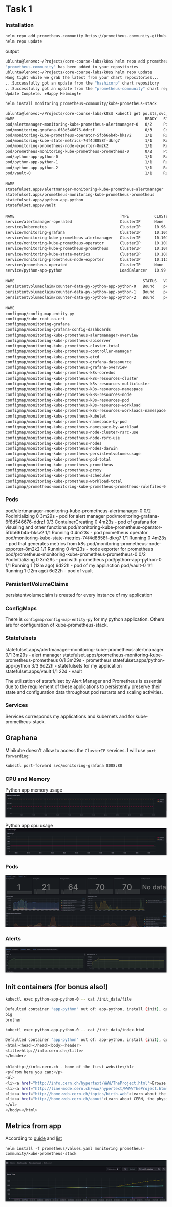 # Task 1

### Installation

```bash
helm repo add prometheus-community https://prometheus-community.github.io/helm-charts
helm repo update
```
output
```bash
ublunta@lenovo:~/Projects/core-course-labs/k8s$ helm repo add prometheus-community https://prometheus-community.github.io/helm-charts
"prometheus-community" has been added to your repositories
ublunta@lenovo:~/Projects/core-course-labs/k8s$ helm repo update
Hang tight while we grab the latest from your chart repositories...
...Successfully got an update from the "hashicorp" chart repository
...Successfully got an update from the "prometheus-community" chart repository
Update Complete. ⎈Happy Helming!⎈
```

```bash
helm install monitoring prometheus-community/kube-prometheus-stack
```

```bash
ublunta@lenovo:~/Projects/core-course-labs/k8s$ kubectl get po,sts,svc,pvc,cm
NAME                                                         READY   STATUS              RESTARTS      AGE
pod/alertmanager-monitoring-kube-prometheus-alertmanager-0   0/2     PodInitializing     0             3m29s
pod/monitoring-grafana-6f8d546676-ddrzf                      0/3     ContainerCreating   0             4m23s
pod/monitoring-kube-prometheus-operator-5fbb66b4b-bksv2      1/1     Running             0             4m23s
pod/monitoring-kube-state-metrics-74f4d8858f-dkrg7           1/1     Running             0             4m23s
pod/monitoring-prometheus-node-exporter-8m2k2                1/1     Running             0             4m23s
pod/prometheus-monitoring-kube-prometheus-prometheus-0       0/2     PodInitializing     0             3m29s
pod/python-app-python-0                                      1/1     Running             1 (12m ago)   6d22h
pod/python-app-python-1                                      1/1     Running             1 (12m ago)   6d22h
pod/python-app-python-2                                      1/1     Running             1 (12m ago)   6d22h
pod/vault-0                                                  1/1     Running             1 (12m ago)   6d22h

NAME                                                                    READY   AGE
statefulset.apps/alertmanager-monitoring-kube-prometheus-alertmanager   0/1     3m29s
statefulset.apps/prometheus-monitoring-kube-prometheus-prometheus       0/1     3m29s
statefulset.apps/python-app-python                                      3/3     6d22h
statefulset.apps/vault                                                  1/1     22d

NAME                                              TYPE           CLUSTER-IP       EXTERNAL-IP   PORT(S)                      AGE
service/alertmanager-operated                     ClusterIP      None             <none>        9093/TCP,9094/TCP,9094/UDP   3m29s
service/kubernetes                                ClusterIP      10.96.0.1        <none>        443/TCP                      6d22h
service/monitoring-grafana                        ClusterIP      10.105.254.129   <none>        80/TCP                       4m24s
service/monitoring-kube-prometheus-alertmanager   ClusterIP      10.101.153.225   <none>        9093/TCP,8080/TCP            4m24s
service/monitoring-kube-prometheus-operator       ClusterIP      10.100.15.53     <none>        443/TCP                      4m24s
service/monitoring-kube-prometheus-prometheus     ClusterIP      10.106.171.106   <none>        9090/TCP,8080/TCP            4m24s
service/monitoring-kube-state-metrics             ClusterIP      10.108.198.64    <none>        8080/TCP                     4m24s
service/monitoring-prometheus-node-exporter       ClusterIP      10.110.240.229   <none>        9100/TCP                     4m24s
service/prometheus-operated                       ClusterIP      None             <none>        9090/TCP                     3m29s
service/python-app-python                         LoadBalancer   10.99.129.178    <pending>     8000:31777/TCP               6d22h

NAME                                                        STATUS   VOLUME                                     CAPACITY   ACCESS MODES   STORAGECLASS   AGE
persistentvolumeclaim/counter-data-py-python-app-python-0   Bound    pvc-61dbaeb2-7b4b-485a-9807-efbc2be588a2   10Mi       RWO            standard       6d22h
persistentvolumeclaim/counter-data-py-python-app-python-1   Bound    pvc-f280e565-8107-428f-bae1-4b4940d03113   10Mi       RWO            standard       6d22h
persistentvolumeclaim/counter-data-py-python-app-python-2   Bound    pvc-94faed66-aa7a-49f5-af34-4eea2ed95d26   10Mi       RWO            standard       6d22h

NAME                                                                     DATA   AGE
configmap/config-map-entity-py                                           2      6d22h
configmap/kube-root-ca.crt                                               1      34d
configmap/monitoring-grafana                                             1      4m24s
configmap/monitoring-grafana-config-dashboards                           1      4m24s
configmap/monitoring-kube-prometheus-alertmanager-overview               1      4m24s
configmap/monitoring-kube-prometheus-apiserver                           1      4m24s
configmap/monitoring-kube-prometheus-cluster-total                       1      4m24s
configmap/monitoring-kube-prometheus-controller-manager                  1      4m24s
configmap/monitoring-kube-prometheus-etcd                                1      4m24s
configmap/monitoring-kube-prometheus-grafana-datasource                  1      4m24s
configmap/monitoring-kube-prometheus-grafana-overview                    1      4m24s
configmap/monitoring-kube-prometheus-k8s-coredns                         1      4m24s
configmap/monitoring-kube-prometheus-k8s-resources-cluster               1      4m24s
configmap/monitoring-kube-prometheus-k8s-resources-multicluster          1      4m24s
configmap/monitoring-kube-prometheus-k8s-resources-namespace             1      4m24s
configmap/monitoring-kube-prometheus-k8s-resources-node                  1      4m24s
configmap/monitoring-kube-prometheus-k8s-resources-pod                   1      4m24s
configmap/monitoring-kube-prometheus-k8s-resources-workload              1      4m24s
configmap/monitoring-kube-prometheus-k8s-resources-workloads-namespace   1      4m24s
configmap/monitoring-kube-prometheus-kubelet                             1      4m24s
configmap/monitoring-kube-prometheus-namespace-by-pod                    1      4m24s
configmap/monitoring-kube-prometheus-namespace-by-workload               1      4m24s
configmap/monitoring-kube-prometheus-node-cluster-rsrc-use               1      4m24s
configmap/monitoring-kube-prometheus-node-rsrc-use                       1      4m24s
configmap/monitoring-kube-prometheus-nodes                               1      4m24s
configmap/monitoring-kube-prometheus-nodes-darwin                        1      4m24s
configmap/monitoring-kube-prometheus-persistentvolumesusage              1      4m24s
configmap/monitoring-kube-prometheus-pod-total                           1      4m24s
configmap/monitoring-kube-prometheus-prometheus                          1      4m24s
configmap/monitoring-kube-prometheus-proxy                               1      4m24s
configmap/monitoring-kube-prometheus-scheduler                           1      4m24s
configmap/monitoring-kube-prometheus-workload-total                      1      4m24s
configmap/prometheus-monitoring-kube-prometheus-prometheus-rulefiles-0   34     3m29s
```

### Pods
pod/alertmanager-monitoring-kube-prometheus-alertmanager-0   0/2     PodInitializing     0             3m29s - pod for alert manager
pod/monitoring-grafana-6f8d546676-ddrzf                      0/3     ContainerCreating   0             4m23s - pod of grafana for visualing and other functions
pod/monitoring-kube-prometheus-operator-5fbb66b4b-bksv2      1/1     Running             0             4m23s - pod prometheus operator
pod/monitoring-kube-state-metrics-74f4d8858f-dkrg7           1/1     Running             0             4m23s - pod that generates metrics from k8s
pod/monitoring-prometheus-node-exporter-8m2k2                1/1     Running             0             4m23s - node exporter for prometheus
pod/prometheus-monitoring-kube-prometheus-prometheus-0       0/2     PodInitializing     0             3m29s - pod with prometheus
pod/python-app-python-0                                      1/1     Running             1 (12m ago)   6d22h - pod of my appliaction
pod/vault-0                                                  1/1     Running             1 (12m ago)   6d22h - pod of vault

### PersistentVolumeClaims
persistentvolumeclaim is created for every instance of my application

### ConfigMaps
There is  `configmap/config-map-entity-py` for my python application.  Others are for configuration of kube-prometheus-stack.

### Statefulsets
statefulset.apps/alertmanager-monitoring-kube-prometheus-alertmanager   0/1     3m29s - alert manager
statefulset.apps/prometheus-monitoring-kube-prometheus-prometheus       0/1     3m29s -  prometheus
statefulset.apps/python-app-python                                      3/3     6d22h - statefulsets for my application
statefulset.apps/vault                                                  1/1     22d - vault

The utilization of statefulset by Alert Manager and Prometheus is essential due to the requirement of these applications to persistently preserve their state and configuration data throughout pod restarts and scaling activities.

### Services
Services corresponds my applications and kubernets and for kube-prometheus-stack.

## Graphana
Minikube doesn't allow to access the `ClusterIP` services. I will use `port forwarding`:

```bash
kubectl port-forward svc/monitoring-grafana 8008:80
```

### CPU and Memory
Python app memory usage
![Alt text](./img/image1.png) 

Python app cpu usage
![Alt text](./img/image0.png)

### Pods
![Alt text](./img/image2.png)

### Alerts
![Alt text](./img/image3.png)

## Init containers (for bonus also!)
```bash
kubectl exec python-app-python-0 -- cat /init_data/file
```

```bash
Defaulted container "app-python" out of: app-python, install (init), queue-0 (init), queue-1 (init), queue-2 (init)
big
brother
```

```bash
kubectl exec python-app-python-0 -- cat /init_data/index.html
```

```bash
Defaulted container "app-python" out of: app-python, install (init), queue-0 (init), queue-1 (init), queue-2 (init)
<html><head></head><body><header>
<title>http://info.cern.ch</title>
</header>

<h1>http://info.cern.ch - home of the first website</h1>
<p>From here you can:</p>
<ul>
<li><a href="http://info.cern.ch/hypertext/WWW/TheProject.html">Browse the first website</a></li>
<li><a href="http://line-mode.cern.ch/www/hypertext/WWW/TheProject.html">Browse the first website using the line-mode browser simulator</a></li>
<li><a href="http://home.web.cern.ch/topics/birth-web">Learn about the birth of the web</a></li>
<li><a href="http://home.web.cern.ch/about">Learn about CERN, the physics laboratory where the web was born</a></li>
</ul>
</body></html>
```

## Metrics from app

According to [guide](https://helm.sh/docs/intro/using_helm/#customizing-the-chart-before-installing) and
[list](https://github.com/prometheus-community/helm-charts/blob/main/charts/kube-prometheus-stack/values.yaml)

```shell
helm install -f prometheus/values.yaml monitoring prometheus-community/kube-prometheus-stack
```

![Alt text](./img/image5.png)